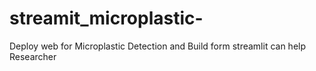 # streamit_microplastic-
Deploy web for Microplastic Detection and Build form streamlit can help Researcher 
